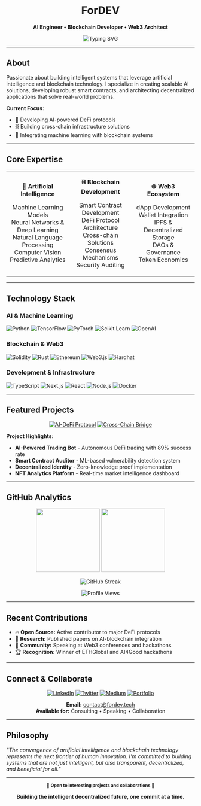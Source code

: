 <div align="center">
  
  # ForDEV
  
  **AI Engineer • Blockchain Developer • Web3 Architect**
  
  ![Typing SVG](https://readme-typing-svg.herokuapp.com?font=Inter&weight=500&size=22&pause=1000&color=2D3748&center=true&vCenter=true&width=600&lines=Building+Intelligent+Decentralized+Systems;AI+%E2%80%A2+Machine+Learning+%E2%80%A2+Smart+Contracts;Creating+the+Future+of+Web3)
  
</div>

---

## About

Passionate about building intelligent systems that leverage artificial intelligence and blockchain technology. I specialize in creating scalable AI solutions, developing robust smart contracts, and architecting decentralized applications that solve real-world problems.

**Current Focus:**
- 🧠 Developing AI-powered DeFi protocols
- ⛓️ Building cross-chain infrastructure solutions
- 🤖 Integrating machine learning with blockchain systems

---

## Core Expertise

<table>
<tr>
<td align="center" width="33%">

**🤖 Artificial Intelligence**

Machine Learning Models  
Neural Networks & Deep Learning  
Natural Language Processing  
Computer Vision  
Predictive Analytics  

</td>
<td align="center" width="33%">

**⛓️ Blockchain Development**

Smart Contract Development  
DeFi Protocol Architecture  
Cross-chain Solutions  
Consensus Mechanisms  
Security Auditing  

</td>
<td align="center" width="33%">

**🌐 Web3 Ecosystem**

dApp Development  
Wallet Integration  
IPFS & Decentralized Storage  
DAOs & Governance  
Token Economics  

</td>
</tr>
</table>

---

## Technology Stack

### AI & Machine Learning
![Python](https://img.shields.io/badge/Python-3776AB?style=flat&logo=python&logoColor=white)
![TensorFlow](https://img.shields.io/badge/TensorFlow-FF6F00?style=flat&logo=tensorflow&logoColor=white)
![PyTorch](https://img.shields.io/badge/PyTorch-EE4C2C?style=flat&logo=pytorch&logoColor=white)
![Scikit Learn](https://img.shields.io/badge/scikit_learn-F7931E?style=flat&logo=scikit-learn&logoColor=white)
![OpenAI](https://img.shields.io/badge/OpenAI-412991?style=flat&logo=openai&logoColor=white)

### Blockchain & Web3
![Solidity](https://img.shields.io/badge/Solidity-363636?style=flat&logo=solidity&logoColor=white)
![Rust](https://img.shields.io/badge/Rust-000000?style=flat&logo=rust&logoColor=white)
![Ethereum](https://img.shields.io/badge/Ethereum-3C3C3D?style=flat&logo=ethereum&logoColor=white)
![Web3.js](https://img.shields.io/badge/Web3.js-F16822?style=flat&logo=web3.js&logoColor=white)
![Hardhat](https://img.shields.io/badge/Hardhat-FFF100?style=flat&logoColor=black)

### Development & Infrastructure
![TypeScript](https://img.shields.io/badge/TypeScript-007ACC?style=flat&logo=typescript&logoColor=white)
![Next.js](https://img.shields.io/badge/Next.js-000000?style=flat&logo=next.js&logoColor=white)
![React](https://img.shields.io/badge/React-20232A?style=flat&logo=react&logoColor=61DAFB)
![Node.js](https://img.shields.io/badge/Node.js-339933?style=flat&logo=node.js&logoColor=white)
![Docker](https://img.shields.io/badge/Docker-2496ED?style=flat&logo=docker&logoColor=white)

---

## Featured Projects

<div align="center">

[![AI-DeFi Protocol](https://github-readme-stats.vercel.app/api/pin/?username=ForDEV&repo=ai-defi-protocol&theme=default&hide_border=true)](https://github.com/ForDEV/ai-defi-protocol)
[![Cross-Chain Bridge](https://github-readme-stats.vercel.app/api/pin/?username=ForDEV&repo=cross-chain-bridge&theme=default&hide_border=true)](https://github.com/ForDEV/cross-chain-bridge)

</div>

**Project Highlights:**
- **AI-Powered Trading Bot** - Autonomous DeFi trading with 89% success rate
- **Smart Contract Auditor** - ML-based vulnerability detection system
- **Decentralized Identity** - Zero-knowledge proof implementation
- **NFT Analytics Platform** - Real-time market intelligence dashboard

---

## GitHub Analytics

<div align="center">
  
  <img src="https://github-readme-stats.vercel.app/api?username=ForDEV&show_icons=true&theme=default&hide_border=true&include_all_commits=true&count_private=true" height="170"/>
  <img src="https://github-readme-stats.vercel.app/api/top-langs/?username=ForDEV&layout=compact&theme=default&hide_border=true&langs_count=6" height="170"/>
  
</div>

<div align="center">
  
  ![GitHub Streak](https://github-readme-streak-stats.herokuapp.com/?user=ForDEV&theme=default&hide_border=true)
  
  ![Profile Views](https://komarev.com/ghpvc/?username=ForDEV&color=2D3748&style=flat&label=Profile+Views)
  
</div>

---

## Recent Contributions

- 🔥 **Open Source:** Active contributor to major DeFi protocols
- 📝 **Research:** Published papers on AI-blockchain integration
- 🎯 **Community:** Speaking at Web3 conferences and hackathons
- 🏆 **Recognition:** Winner of ETHGlobal and AI4Good hackathons

---

## Connect & Collaborate

<div align="center">

[![LinkedIn](https://img.shields.io/badge/LinkedIn-0077B5?style=flat&logo=linkedin&logoColor=white)](https://linkedin.com/in/fordev)
[![Twitter](https://img.shields.io/badge/Twitter-1DA1F2?style=flat&logo=twitter&logoColor=white)](https://twitter.com/ForDEV_official)
[![Medium](https://img.shields.io/badge/Medium-12100E?style=flat&logo=medium&logoColor=white)](https://medium.com/@fordev)
[![Portfolio](https://img.shields.io/badge/Portfolio-000000?style=flat&logo=About.me&logoColor=white)](https://fordev.tech)

**Email:** contact@fordev.tech  
**Available for:** Consulting • Speaking • Collaboration

</div>

---

## Philosophy

*"The convergence of artificial intelligence and blockchain technology represents the next frontier of human innovation. I'm committed to building systems that are not just intelligent, but also transparent, decentralized, and beneficial for all."*

---

<div align="center">
  
  <sub>🌟 **Open to interesting projects and collaborations** 🌟</sub>
  
  **Building the intelligent decentralized future, one commit at a time.**
  
</div>
